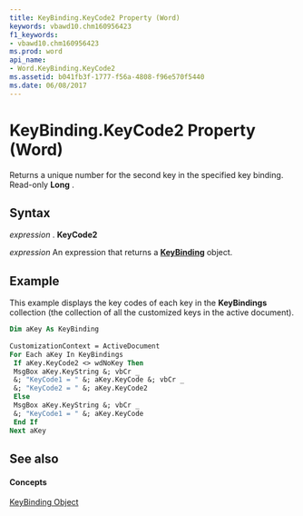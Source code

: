 ```yaml
---
title: KeyBinding.KeyCode2 Property (Word)
keywords: vbawd10.chm160956423
f1_keywords:
- vbawd10.chm160956423
ms.prod: word
api_name:
- Word.KeyBinding.KeyCode2
ms.assetid: b041fb3f-1777-f56a-4808-f96e570f5440
ms.date: 06/08/2017
---
```



# KeyBinding.KeyCode2 Property (Word)

Returns a unique number for the second key in the specified key binding. Read-only **Long** .


## Syntax

 _expression_ . **KeyCode2**

 _expression_ An expression that returns a **[KeyBinding](keybinding-object-word.md)** object.


## Example

This example displays the key codes of each key in the **KeyBindings** collection (the collection of all the customized keys in the active document).


```vb
Dim aKey As KeyBinding 
 
CustomizationContext = ActiveDocument 
For Each aKey In KeyBindings 
 If aKey.KeyCode2 <> wdNoKey Then 
 MsgBox aKey.KeyString &; vbCr _ 
 &; "KeyCode1 = " &; aKey.KeyCode &; vbCr _ 
 &; "KeyCode2 = " &; aKey.KeyCode2 
 Else 
 MsgBox aKey.KeyString &; vbCr _ 
 &; "KeyCode1 = " &; aKey.KeyCode 
 End If 
Next aKey
```


## See also


#### Concepts


[KeyBinding Object](keybinding-object-word.md)

